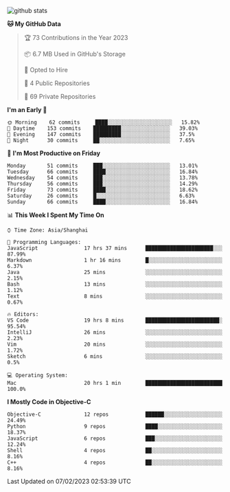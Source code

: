 
![github stats](https://github-readme-stats.vercel.app/api?username=ChesterYue&show_icons=true&count_private=true)

<!-- ![wakatime](https://github-readme-stats.vercel.app/api/wakatime?username=ChesterYue&layout=compact) -->

<!-- ![wakatime](https://github-readme-stats.vercel.app/api/top-langs/?username=ChesterYue&layout=compact) -->

<!--START_SECTION:waka-->
**🐱 My GitHub Data** 

> 🏆 73 Contributions in the Year 2023
 > 
> 📦 6.7 MB Used in GitHub's Storage 
 > 
> 💼 Opted to Hire
 > 
> 📜 4 Public Repositories 
 > 
> 🔑 69 Private Repositories  
 > 
**I'm an Early 🐤** 

```text
🌞 Morning    62 commits     ████░░░░░░░░░░░░░░░░░░░░░   15.82% 
🌆 Daytime    153 commits    █████████░░░░░░░░░░░░░░░░   39.03% 
🌃 Evening    147 commits    █████████░░░░░░░░░░░░░░░░   37.5% 
🌙 Night      30 commits     ██░░░░░░░░░░░░░░░░░░░░░░░   7.65%

```
📅 **I'm Most Productive on Friday** 

```text
Monday       51 commits     ███░░░░░░░░░░░░░░░░░░░░░░   13.01% 
Tuesday      66 commits     ████░░░░░░░░░░░░░░░░░░░░░   16.84% 
Wednesday    54 commits     ███░░░░░░░░░░░░░░░░░░░░░░   13.78% 
Thursday     56 commits     ███░░░░░░░░░░░░░░░░░░░░░░   14.29% 
Friday       73 commits     ████░░░░░░░░░░░░░░░░░░░░░   18.62% 
Saturday     26 commits     █░░░░░░░░░░░░░░░░░░░░░░░░   6.63% 
Sunday       66 commits     ████░░░░░░░░░░░░░░░░░░░░░   16.84%

```


📊 **This Week I Spent My Time On** 

```text
⌚︎ Time Zone: Asia/Shanghai

💬 Programming Languages: 
JavaScript               17 hrs 37 mins      ██████████████████████░░░   87.99% 
Markdown                 1 hr 16 mins        █░░░░░░░░░░░░░░░░░░░░░░░░   6.37% 
Java                     25 mins             ░░░░░░░░░░░░░░░░░░░░░░░░░   2.15% 
Bash                     13 mins             ░░░░░░░░░░░░░░░░░░░░░░░░░   1.12% 
Text                     8 mins              ░░░░░░░░░░░░░░░░░░░░░░░░░   0.67%

🔥 Editors: 
VS Code                  19 hrs 8 mins       ████████████████████████░   95.54% 
IntelliJ                 26 mins             ░░░░░░░░░░░░░░░░░░░░░░░░░   2.23% 
Vim                      20 mins             ░░░░░░░░░░░░░░░░░░░░░░░░░   1.72% 
Sketch                   6 mins              ░░░░░░░░░░░░░░░░░░░░░░░░░   0.5%

💻 Operating System: 
Mac                      20 hrs 1 min        █████████████████████████   100.0%

```

**I Mostly Code in Objective-C** 

```text
Objective-C              12 repos            ██████░░░░░░░░░░░░░░░░░░░   24.49% 
Python                   9 repos             ████░░░░░░░░░░░░░░░░░░░░░   18.37% 
JavaScript               6 repos             ███░░░░░░░░░░░░░░░░░░░░░░   12.24% 
Shell                    4 repos             ██░░░░░░░░░░░░░░░░░░░░░░░   8.16% 
C++                      4 repos             ██░░░░░░░░░░░░░░░░░░░░░░░   8.16%

```



 Last Updated on 07/02/2023 02:53:39 UTC
<!--END_SECTION:waka-->